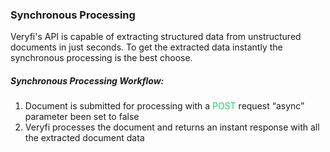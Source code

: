 <h3 className="h3-title">Synchronous Processing</h3> 

<p className="p-text">Veryfi's API is capable of extracting structured data from unstructured 
documents in just seconds. To get the extracted data instantly the synchronous processing is 
the best choose.</p>

<h5 className="h5-title">Synchronous Processing Workflow:</h5>

1. Document is submitted for processing with a <span style="color: #22CF6D;">POST</span> request “async” parameter been set to false
2. Veryfi processes the document and returns an instant response with all the extracted document data
